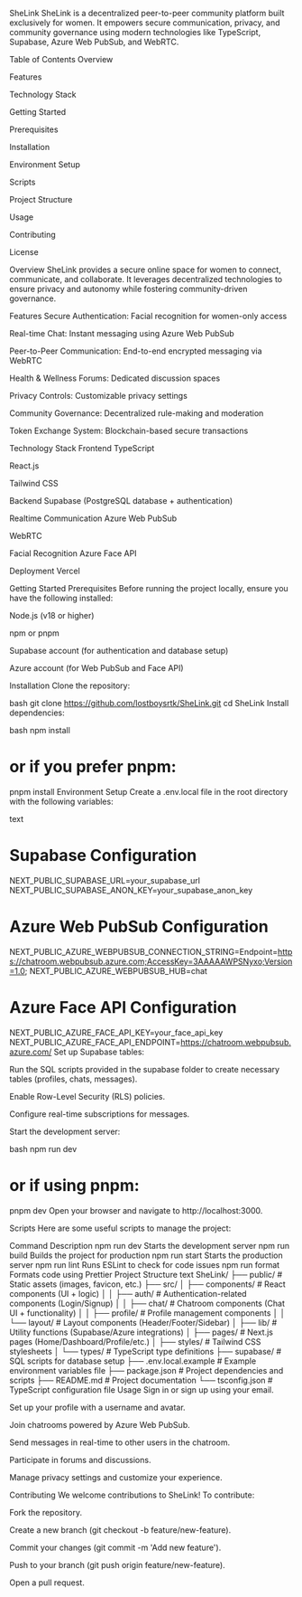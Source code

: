 SheLink
SheLink is a decentralized peer-to-peer community platform built exclusively for women. It empowers secure communication, privacy, and community governance using modern technologies like TypeScript, Supabase, Azure Web PubSub, and WebRTC.

Table of Contents
Overview

Features

Technology Stack

Getting Started

Prerequisites

Installation

Environment Setup

Scripts

Project Structure

Usage

Contributing

License

Overview
SheLink provides a secure online space for women to connect, communicate, and collaborate. It leverages decentralized technologies to ensure privacy and autonomy while fostering community-driven governance.

Features
Secure Authentication: Facial recognition for women-only access

Real-time Chat: Instant messaging using Azure Web PubSub

Peer-to-Peer Communication: End-to-end encrypted messaging via WebRTC

Health & Wellness Forums: Dedicated discussion spaces

Privacy Controls: Customizable privacy settings

Community Governance: Decentralized rule-making and moderation

Token Exchange System: Blockchain-based secure transactions

Technology Stack
Frontend
TypeScript

React.js

Tailwind CSS

Backend
Supabase (PostgreSQL database + authentication)

Realtime Communication
Azure Web PubSub

WebRTC

Facial Recognition
Azure Face API

Deployment
Vercel

Getting Started
Prerequisites
Before running the project locally, ensure you have the following installed:

Node.js (v18 or higher)

npm or pnpm

Supabase account (for authentication and database setup)

Azure account (for Web PubSub and Face API)

Installation
Clone the repository:

bash
git clone https://github.com/lostboysrtk/SheLink.git
cd SheLink
Install dependencies:

bash
npm install
# or if you prefer pnpm:
pnpm install
Environment Setup
Create a .env.local file in the root directory with the following variables:

text
# Supabase Configuration
NEXT_PUBLIC_SUPABASE_URL=your_supabase_url
NEXT_PUBLIC_SUPABASE_ANON_KEY=your_supabase_anon_key

# Azure Web PubSub Configuration
NEXT_PUBLIC_AZURE_WEBPUBSUB_CONNECTION_STRING=Endpoint=https://chatroom.webpubsub.azure.com;AccessKey=3AAAAAWPSNyxo;Version=1.0;
NEXT_PUBLIC_AZURE_WEBPUBSUB_HUB=chat

# Azure Face API Configuration
NEXT_PUBLIC_AZURE_FACE_API_KEY=your_face_api_key
NEXT_PUBLIC_AZURE_FACE_API_ENDPOINT=https://chatroom.webpubsub.azure.com/
Set up Supabase tables:

Run the SQL scripts provided in the supabase folder to create necessary tables (profiles, chats, messages).

Enable Row-Level Security (RLS) policies.

Configure real-time subscriptions for messages.

Start the development server:

bash
npm run dev
# or if using pnpm:
pnpm dev
Open your browser and navigate to http://localhost:3000.

Scripts
Here are some useful scripts to manage the project:

Command	Description
npm run dev	Starts the development server
npm run build	Builds the project for production
npm run start	Starts the production server
npm run lint	Runs ESLint to check for code issues
npm run format	Formats code using Prettier
Project Structure
text
SheLink/
├── public/                # Static assets (images, favicon, etc.)
├── src/
│   ├── components/        # React components (UI + logic)
│   │   ├── auth/          # Authentication-related components (Login/Signup)
│   │   ├── chat/          # Chatroom components (Chat UI + functionality)
│   │   ├── profile/       # Profile management components
│   │   └── layout/        # Layout components (Header/Footer/Sidebar)
│   ├── lib/               # Utility functions (Supabase/Azure integrations)
│   ├── pages/             # Next.js pages (Home/Dashboard/Profile/etc.)
│   ├── styles/            # Tailwind CSS stylesheets
│   └── types/             # TypeScript type definitions
├── supabase/              # SQL scripts for database setup
├── .env.local.example     # Example environment variables file
├── package.json           # Project dependencies and scripts
├── README.md              # Project documentation
└── tsconfig.json          # TypeScript configuration file
Usage
Sign in or sign up using your email.

Set up your profile with a username and avatar.

Join chatrooms powered by Azure Web PubSub.

Send messages in real-time to other users in the chatroom.

Participate in forums and discussions.

Manage privacy settings and customize your experience.

Contributing
We welcome contributions to SheLink! To contribute:

Fork the repository.

Create a new branch (git checkout -b feature/new-feature).

Commit your changes (git commit -m 'Add new feature').

Push to your branch (git push origin feature/new-feature).

Open a pull request.

